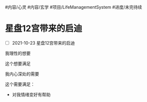       
#内容/心灵
#内容/玄学 
#项目/LifeManagementSystem 
#进度/未完待续  

# 星盘12宫带来的启迪

- [ ] 2021-10-23 星盘12宫带来的启迪

我理性的想要

这个想要满足

  

我内心深处的需要

这个需要满足：

-   对我情绪变好有帮助